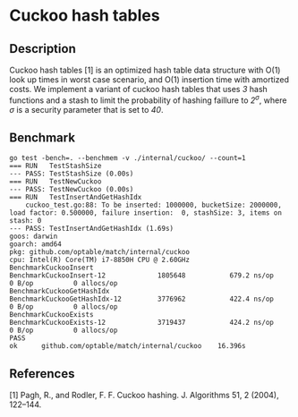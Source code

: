 # Cuckoo hash tables

## Description
Cuckoo hash tables [1] is an optimized hash table data structure with O(1) look up times in worst case scenario, and O(1) insertion time with amortized costs. We implement a variant of cuckoo hash tables that uses *3* hash functions and a stash to limit the probability of hashing faillure to _2<sup>σ</sup>_, where _σ_ is a security parameter that is set to _40_.

## Benchmark
```
go test -bench=. --benchmem -v ./internal/cuckoo/ --count=1
=== RUN   TestStashSize
--- PASS: TestStashSize (0.00s)
=== RUN   TestNewCuckoo
--- PASS: TestNewCuckoo (0.00s)
=== RUN   TestInsertAndGetHashIdx
    cuckoo_test.go:88: To be inserted: 1000000, bucketSize: 2000000, load factor: 0.500000, failure insertion:  0, stashSize: 3, items on stash: 0
--- PASS: TestInsertAndGetHashIdx (1.69s)
goos: darwin
goarch: amd64
pkg: github.com/optable/match/internal/cuckoo
cpu: Intel(R) Core(TM) i7-8850H CPU @ 2.60GHz
BenchmarkCuckooInsert
BenchmarkCuckooInsert-12        	 1805648	       679.2 ns/op	       0 B/op	       0 allocs/op
BenchmarkCuckooGetHashIdx
BenchmarkCuckooGetHashIdx-12    	 3776962	       422.4 ns/op	       0 B/op	       0 allocs/op
BenchmarkCuckooExists
BenchmarkCuckooExists-12        	 3719437	       424.2 ns/op	       0 B/op	       0 allocs/op
PASS
ok  	github.com/optable/match/internal/cuckoo	16.396s
```

## References

[1] Pagh, R., and Rodler, F. F. Cuckoo hashing. J. Algorithms 51, 2 (2004), 122–144.
